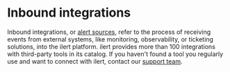 # Inbound integrations

Inbound integrations, or [alert sources](https://docs.ilert.com/alerting/alert-sources), refer to the process of receiving events from external systems, like monitoring, observability, or ticketing solutions, into the ilert platform. ilert provides more than 100 integrations with third-party tools in its catalog. If you haven't found a tool you regularly use and want to connect with ilert, contact our [support team](mailto:support@ilert.com).
